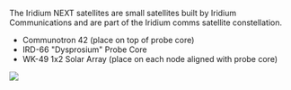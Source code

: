 The Iridium NEXT satellites are small satellites built by Iridium Communications and are part of the Iridium comms satellite constellation. 

* Communotron 42 (place on top of probe core)
* IRD-66 "Dysprosium" Probe Core
* WK-49 1x2 Solar Array (place on each node aligned with probe core)

![](https://cdn.discordapp.com/attachments/774682971374092318/866065888393035816/front_Iridium_NEXT_5.png)